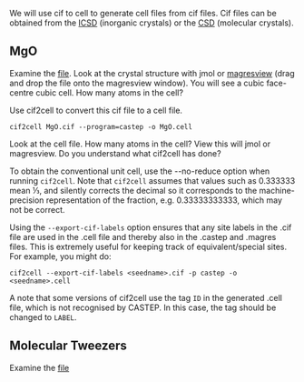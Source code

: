 We will use cif to cell to generate cell files from cif files. Cif files can be obtained from the [ICSD](https://www.psds.ac.uk/) (inorganic crystals) or the [CSD](https://www.ccdc.cam.ac.uk/structures/) (molecular crystals).

## MgO

Examine the [file](http://www.castep.org/files/MgO.cif). Look at the crystal structure with jmol or [magresview](https://ccp-nc.github.io/magresview-2/) (drag and drop the file onto the magresview window). You will see a cubic face-centre cubic cell. How many atoms in the cell?

Use cif2cell to convert this cif file to a cell file.

```
cif2cell MgO.cif --program=castep -o MgO.cell
```

Look at the cell file. How many atoms in the cell? View this will jmol or magresview. Do you understand what cif2cell has done?


To obtain the conventional unit cell, use the --no-reduce option when running `cif2cell`. Note that `cif2cell` assumes that values such as 0.333333 mean ⅓, and silently corrects the decimal so it corresponds to the machine-precision representation of the fraction, e.g. 0.33333333333, which may not be correct. 

Using the `--export-cif-labels` option ensures that any site labels in the .cif file are used in the .cell file and thereby also in the .castep and .magres files. This is extremely useful for keeping track of equivalent/special sites. For example, you might do:

```
cif2cell --export-cif-labels <seedname>.cif -p castep -o <seedname>.cell
```

A note that some versions of cif2cell use the tag `ID` in the generated .cell file, which is not recognised by CASTEP. In this case, the tag should be changed to `LABEL`. 



## Molecular Tweezers
Examine the [file](http://www.castep.org/files/GUQHUV.cif)
